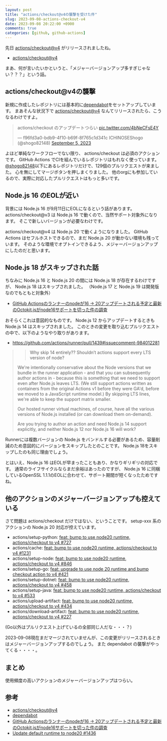 ```yaml
---
layout: post
title: "actions/checkout@v4の襲撃を受けた件"
slug: 2023-09-08-actions-checkout-v4
date: 2023-09-08 20:22:00 +0900
comments: true
categories: [github, github-actions]
---
```


先日 [actions/checkout@v4](https://github.com/actions/checkout/releases/tag/v4.0.0) がリリースされましたね。

- [actions/checkout@v4](https://github.com/actions/checkout/releases/tag/v4.0.0)

まあ、何が言いたいかというと、「メジャーバージョンアップ多すぎじゃない？？？」という話。

## actions/checkout@v4の襲撃

新規に作成したレポジトリには基本的に[dependabot](https://docs.github.com/en/code-security/dependabot)をセットアップしています。
まあそんな状況下で [actions/checkout@v4](https://github.com/actions/checkout/releases/tag/v4.0.0) なんてリリースされたら、こうなるわけですよ。

<blockquote class="twitter-tweet"><p lang="ja" dir="ltr">actions/checkout のアップデートつらい <a href="https://t.co/4bNeCFsE4Y">pic.twitter.com/4bNeCFsE4Y</a></p>&mdash; f96fd3a0-bdb9-4f10-b69f-8f765c1d341c ICHINOSEShogo (@shogo82148) <a href="https://twitter.com/shogo82148/status/1698939885368021223?ref_src=twsrc%5Etfw">September 5, 2023</a></blockquote> <script async src="https://platform.twitter.com/widgets.js" charset="utf-8"></script>

よほど単純なワークフローでない限り、 actions/checkout は必須のアクションです。
GitHub Actions でCIを組んでいるレポジトリはもれなく使っています。
[@shogo82148](https://github.com/shogo82148/)以下にあるレポジトリだけで、129個のプルリクエストが来ました。
心を無にしてマージボタンを押しまくりました。
他のorgにも参加しているので、実際に対応したプルリクエストはもっと多いです。

## Node.js 16 のEOLが近い

背景には Node.js 16 が9月11日にEOLになるという話があります。
actions/checkout@v3 は Node.js 16 で動くので、当然サポート対象外になります。
そこで新しいバージョンが必要なわけです。

actions/checkout@v4 は Node.js 20 で動くようになりました。
GitHub Actions はセフルホストできるので、まだ Node.js 20 が動かない環境も残っています。
そのような環境でオプトインできるよう、メジャーバージョンアップにしたのだと思います。

## Node.js 18 がスキップされた話

ちなみに Node.js 16 と Node.js 20 の間には Node.js 18 が存在するわけですが、
Node.js 18 はスキップされました。
（Node.js 17 と Node.js 19 は開発版なのでもともと対象外）

- [GitHub Actionsのランナーのnodeが16 -> 20アップデートされる予定と最新のOctokit.jsがnode16サポートを切った件の調査](https://zenn.dev/kesin11/scraps/dc5a761fa5992e)

おそらくこれは意図的なものです。
Node.js 12 からアップデートするときも Node.js 14 はスキップされました。
このときの変更を取り込むプルリクエストの中で、以下のようなやり取りがあります。

- https://github.com/actions/runner/pull/1439#issuecomment-984012281

> > Why skip 14 entirely?? Shouldn’t actions support every LTS version of node?
>
> We're intentionally conservative about the Node versions that we bundle in the runner application - and that you can subsequently author actions in - because this is something that we need to support even after Node.js leaves LTS. (We still support actions written as containers from the original Actions v1 before they were GA'd, before we moved to a JavaScript runtime model.) By skipping LTS lines, we're able to keep the support matrix smaller.
>
> Our hosted runner virtual machines, of course, have all the various versions of Node.js installed (or can download them on-demand).
>
> Are you trying to author an action and need Node.js 14 support explicitly, and neither Node.js 12 nor Node.js 16 will work?

Runnerには複数バージョンの Node.js をバンドルする必要があるため、容量削減のため意図的にバージョンをスキップしたとのことです。
Node.js 18をスキップしたのも同じ理由でしょう。

とはいえ、Node.js 16 はEOLが早まったこともあり、かなりギリギリの対応です。
通常のライフサイクルならまだ余裕はあったのですが、
Node.js 16 に同梱しているOpenSSL 1.1.1のEOLに合わせて、サポート期間が短くなったためですね。

## 他のアクションのメジャーバージョンアップも控えている

さて問題は actions/checkout だけではない、ということです。
setup-xxx 系のアクションの Node.js 20 対応が控えています。

- actions/setup-python: [feat: bump to use node20 runtime, actions/checkout to v4 #727](https://github.com/actions/setup-python/pull/727)
- actions/cache: [feat: bump to use node20 runtime, actions/checkout to v4 #1231](https://github.com/actions/cache/pull/1231)
- actions/setup-node: [feat: bump to use node20 runtime, actions/checkout to v4 #846](https://github.com/actions/setup-node/pull/846)
- actions/setup-go: [feat: upgrade to use node 20 runtime and bump checkout action to v4 #421](https://github.com/actions/setup-go/pull/421)
- actions/setup-dotnet: [feat: bump to use node20 runtime, actions/checkout to v4 #458](https://github.com/actions/setup-dotnet/pull/458)
- actions/setup-java: [feat: bump to use node20 runtime, actions/checkout to v4 #533](https://github.com/actions/setup-java/pull/533)
- actions/upload-artifact: [feat: bump to use node20 runtime, actions/checkout to v4 #434](https://github.com/actions/upload-artifact/pull/434)
- actions/download-artifact: [feat: bump to use node20 runtime, actions/checkout to v4 #227](https://github.com/actions/download-artifact/pull/227)

(Go以外はプルリクエスト上げているの全部同じ人だな・・・？)

2023-09-08現在まだマージされていませんが、この変更がリリースされるときはメジャーバージョンアップするのでしょう。
また dependabot の襲撃がやってくる・・・・。

## まとめ

使用頻度の高いアクションのメジャーバージョンアップはつらい。

## 参考

- [actions/checkout@v4](https://github.com/actions/checkout/releases/tag/v4.0.0)
- [dependabot](https://docs.github.com/en/code-security/dependabot)
- [GitHub Actionsのランナーのnodeが16 -> 20アップデートされる予定と最新のOctokit.jsがnode16サポートを切った件の調査](https://zenn.dev/kesin11/scraps/dc5a761fa5992e)
- [Update default runtime to node20 #1436](https://github.com/actions/checkout/pull/1436)
